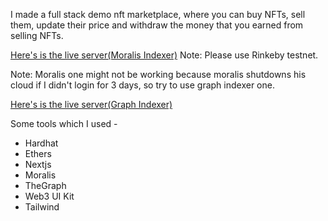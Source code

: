 I made a full stack demo nft marketplace, where you can buy NFTs, sell them, update their price and withdraw the money that you earned from selling NFTs.

[Here's is the live server(Moralis Indexer)](https://nft-marketplace-three-delta.vercel.app/)
Note: Please use Rinkeby testnet.

Note: Moralis one might not be working because moralis shutdowns his cloud if I didn't login for 3 days, so try to use graph indexer one.

[Here's is the live server(Graph Indexer)](https://thegraph-nft-marketplace.vercel.app/)

Some tools which I used -
  - Hardhat
  - Ethers
  - Nextjs
  - Moralis
  - TheGraph
  - Web3 UI Kit
  - Tailwind
